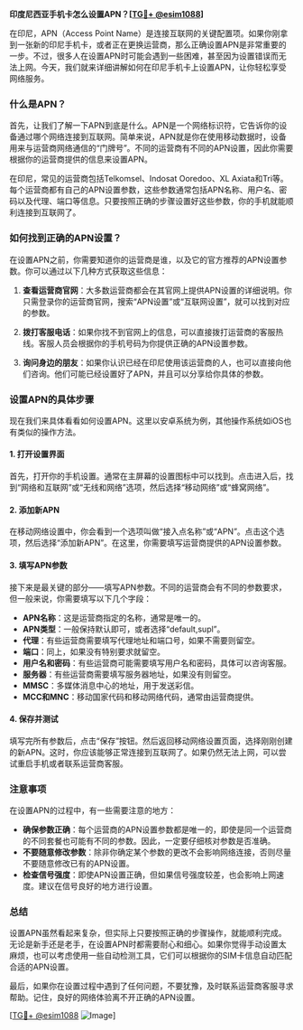 **印度尼西亚手机卡怎么设置APN？[[TG💪+ @esim1088](https://t.me/s/esim1088)]**

在印尼，APN（Access Point Name）是连接互联网的关键配置项。如果你刚拿到一张新的印尼手机卡，或者正在更换运营商，那么正确设置APN是非常重要的一步。不过，很多人在设置APN时可能会遇到一些困难，甚至因为设置错误而无法上网。今天，我们就来详细讲解如何在印尼手机卡上设置APN，让你轻松享受网络服务。

### 什么是APN？

首先，让我们了解一下APN到底是什么。APN是一个网络标识符，它告诉你的设备通过哪个网络连接到互联网。简单来说，APN就是你在使用移动数据时，设备用来与运营商网络通信的“门牌号”。不同的运营商有不同的APN设置，因此你需要根据你的运营商提供的信息来设置APN。

在印尼，常见的运营商包括Telkomsel、Indosat Ooredoo、XL Axiata和Tri等。每个运营商都有自己的APN设置参数，这些参数通常包括APN名称、用户名、密码以及代理、端口等信息。只要按照正确的步骤设置好这些参数，你的手机就能顺利连接到互联网了。

### 如何找到正确的APN设置？

在设置APN之前，你需要知道你的运营商是谁，以及它的官方推荐的APN设置参数。你可以通过以下几种方式获取这些信息：

1. **查看运营商官网**：大多数运营商都会在其官网上提供APN设置的详细说明。你只需登录你的运营商官网，搜索“APN设置”或“互联网设置”，就可以找到对应的参数。

2. **拨打客服电话**：如果你找不到官网上的信息，可以直接拨打运营商的客服热线。客服人员会根据你的手机号码为你提供正确的APN设置参数。

3. **询问身边的朋友**：如果你认识已经在印尼使用该运营商的人，也可以直接向他们咨询。他们可能已经设置好了APN，并且可以分享给你具体的参数。

### 设置APN的具体步骤

现在我们来具体看看如何设置APN。这里以安卓系统为例，其他操作系统如iOS也有类似的操作方法。

#### 1. 打开设置界面

首先，打开你的手机设置。通常在主屏幕的设置图标中可以找到。点击进入后，找到“网络和互联网”或“无线和网络”选项，然后选择“移动网络”或“蜂窝网络”。

#### 2. 添加新APN

在移动网络设置中，你会看到一个选项叫做“接入点名称”或“APN”。点击这个选项，然后选择“添加新APN”。在这里，你需要填写运营商提供的APN设置参数。

#### 3. 填写APN参数

接下来是最关键的部分——填写APN参数。不同的运营商会有不同的参数要求，但一般来说，你需要填写以下几个字段：

- **APN名称**：这是运营商指定的名称，通常是唯一的。
- **APN类型**：一般保持默认即可，或者选择“default,supl”。
- **代理**：有些运营商需要填写代理地址和端口号，如果不需要则留空。
- **端口**：同上，如果没有特别要求就留空。
- **用户名和密码**：有些运营商可能需要填写用户名和密码，具体可以咨询客服。
- **服务器**：有些运营商需要填写服务器地址，如果没有则留空。
- **MMSC**：多媒体消息中心的地址，用于发送彩信。
- **MCC和MNC**：移动国家代码和移动网络代码，通常由运营商提供。

#### 4. 保存并测试

填写完所有参数后，点击“保存”按钮。然后返回移动网络设置页面，选择刚刚创建的新APN。这时，你应该能够正常连接到互联网了。如果仍然无法上网，可以尝试重启手机或者联系运营商客服。

### 注意事项

在设置APN的过程中，有一些需要注意的地方：

- **确保参数正确**：每个运营商的APN设置参数都是唯一的，即使是同一个运营商的不同套餐也可能有不同的参数。因此，一定要仔细核对参数是否准确。
- **不要随意修改参数**：除非你确定某个参数的更改不会影响网络连接，否则尽量不要随意修改已有的APN设置。
- **检查信号强度**：即使APN设置正确，但如果信号强度较差，也会影响上网速度。建议在信号良好的地方进行设置。

### 总结

设置APN虽然看起来复杂，但实际上只要按照正确的步骤操作，就能顺利完成。无论是新手还是老手，在设置APN时都需要耐心和细心。如果你觉得手动设置太麻烦，也可以考虑使用一些自动检测工具，它们可以根据你的SIM卡信息自动匹配合适的APN设置。

最后，如果你在设置过程中遇到了任何问题，不要犹豫，及时联系运营商客服寻求帮助。记住，良好的网络体验离不开正确的APN设置。

[[TG💪+ @esim1088](https://t.me/s/esim1088) ![Image](https://i.postimg.cc/4NQfJmqS/Snipaste-2025-05-13-00-14-12.png)]